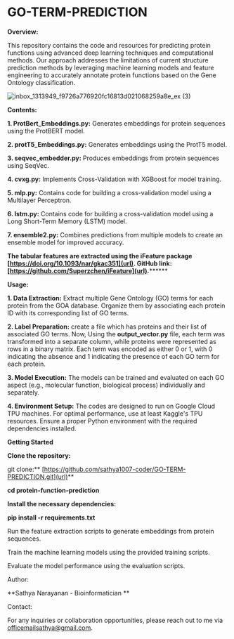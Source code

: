 # GO-TERM-PREDICTION

****Overview:****

This repository contains the code and resources for predicting protein functions using advanced deep learning techniques and computational methods. Our approach addresses the limitations of current structure prediction methods by leveraging machine learning models and feature engineering to accurately annotate protein functions based on the Gene Ontology classification.

![inbox_1313949_f9726a776920fc16813d021068259a8e_ex (3)](https://github.com/user-attachments/assets/fc1857e9-06aa-40dc-9557-2dea3144a74f)


****Contents:****

**1. ProtBert_Embeddings.py:** Generates embeddings for protein sequences using the ProtBERT model.

**2. protT5_Embeddings.py:** Generates embeddings using the ProtT5 model.

**3. seqvec_embedder.py:** Produces embeddings from protein sequences using SeqVec.

**4. cvxg.py:** Implements Cross-Validation with XGBoost for model training.

**5. mlp.py:** Contains code for building a cross-validation model using a Multilayer Perceptron.

**6. lstm.py:** Contains code for building a cross-validation model using a Long Short-Term Memory (LSTM) model.

**7. ensemble2.py:** Combines predictions from multiple models to create an ensemble model for improved accuracy.


**The tabular features are extracted using the **iFeature package [https://doi.org/10.1093/nar/gkac351](url). GitHub link: [https://github.com/Superzchen/iFeature](url).**********


****Usage:****

**1. Data Extraction:** Extract multiple Gene Ontology (GO) terms for each protein from the GOA database. Organize them by associating each protein ID with its corresponding list of GO terms.

**2. Label Preparation:** create a file which has proteins and their list of associated GO terms. Now, Using the **output_vector.py** file, each term was transformed into a separate column, while proteins were represented as rows in a binary matrix. Each term was encoded as either 0 or 1, with 0 indicating the absence and 1 indicating the presence of each GO term for each protein. 

**3. Model Execution:** The models can be trained and evaluated on each GO aspect (e.g., molecular function, biological process) individually and separately.

**4. Environment Setup:** The codes are designed to run on Google Cloud TPU machines. For optimal performance, use at least Kaggle's TPU resources. Ensure a proper Python environment with the required dependencies installed.


****Getting Started****

**Clone the repository:**

git clone:** [https://github.com/sathya1007-coder/GO-TERM-PREDICTION.git](url)**

**cd protein-function-prediction**

**Install the necessary dependencies:**

**pip install -r requirements.txt**

Run the feature extraction scripts to generate embeddings from protein sequences.

Train the machine learning models using the provided training scripts.

Evaluate the model performance using the evaluation scripts.

Author:

**Sathya Narayanan - Bioinformatician
**

Contact:

For any inquiries or collaboration opportunities, please reach out to me via officemailsathya@gmail.com.
